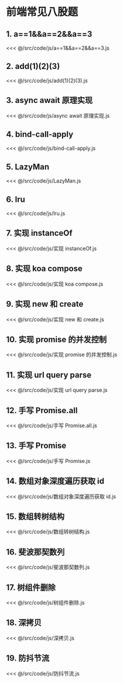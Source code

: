 # 前端常见八股题

## 1. a==1&&a==2&&a==3

<<< @/src/code/js/a==1&&a==2&&a==3.js

## 2. add(1)(2)(3)

<<< @/src/code/js/add(1)(2)(3).js

## 3. async await 原理实现

<<< @/src/code/js/async await 原理实现.js

## 4. bind-call-apply

<<< @/src/code/js/bind-call-apply.js

## 5. LazyMan

<<< @/src/code/js/LazyMan.js

## 6. lru

<<< @/src/code/js/lru.js

## 7. 实现 instanceOf

<<< @/src/code/js/实现 instanceOf.js

## 8. 实现 koa compose

<<< @/src/code/js/实现 koa compose.js

## 9. 实现 new 和 create

<<< @/src/code/js/实现 new 和 create.js

## 10. 实现 promise 的并发控制

<<< @/src/code/js/实现 promise 的并发控制.js

## 11. 实现 url query parse

<<< @/src/code/js/实现 url query parse.js

## 12. 手写 Promise.all

<<< @/src/code/js/手写 Promise.all.js

## 13. 手写 Promise

<<< @/src/code/js/手写 Promise.js

## 14. 数组对象深度遍历获取 id

<<< @/src/code/js/数组对象深度遍历获取 id.js

## 15. 数组转树结构

<<< @/src/code/js/数组转树结构.js

## 16. 斐波那契数列

<<< @/src/code/js/斐波那契数列.js

## 17. 树组件删除

<<< @/src/code/js/树组件删除.js

## 18. 深拷贝

<<< @/src/code/js/深拷贝.js

## 19. 防抖节流

<<< @/src/code/js/防抖节流.js